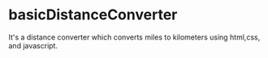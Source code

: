 # basicDistanceConverter
It's a distance converter which converts miles to kilometers using html,css, and javascript.

